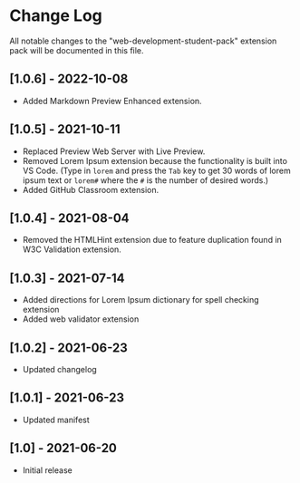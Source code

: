 # Change Log

All notable changes to the "web-development-student-pack" extension pack will be documented in this file.

## [1.0.6] - 2022-10-08
- Added Markdown Preview Enhanced extension.

## [1.0.5] - 2021-10-11
- Replaced Preview Web Server with Live Preview.
- Removed Lorem Ipsum extension because the functionality is built into VS Code. (Type in `lorem` and press the `Tab` key to get 30 words of lorem ipsum text or `lorem#` where the `#` is the number of desired words.)
- Added GitHub Classroom extension.

## [1.0.4] - 2021-08-04
- Removed the HTMLHint extension due to feature duplication found in W3C Validation extension.

## [1.0.3] - 2021-07-14
- Added directions for Lorem Ipsum dictionary for spell checking extension
- Added web validator extension

## [1.0.2] - 2021-06-23
- Updated changelog

## [1.0.1] - 2021-06-23
- Updated manifest

## [1.0] - 2021-06-20
- Initial release
